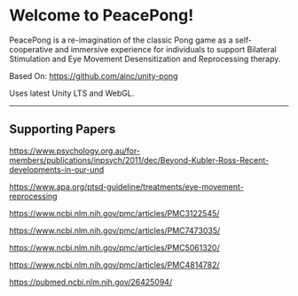 # Welcome to PeacePong!

PeacePong is a re-imagination of the classic Pong game as a self-cooperative and immersive experience for individuals to support Bilateral Stimulation and Eye Movement Desensitization and Reprocessing therapy.

Based On: https://github.com/ainc/unity-pong

Uses latest Unity LTS and WebGL.


____


## Supporting Papers

https://www.psychology.org.au/for-members/publications/inpsych/2011/dec/Beyond-Kubler-Ross-Recent-developments-in-our-und

https://www.apa.org/ptsd-guideline/treatments/eye-movement-reprocessing

https://www.ncbi.nlm.nih.gov/pmc/articles/PMC3122545/

https://www.ncbi.nlm.nih.gov/pmc/articles/PMC7473035/

https://www.ncbi.nlm.nih.gov/pmc/articles/PMC5061320/

https://www.ncbi.nlm.nih.gov/pmc/articles/PMC4814782/

https://pubmed.ncbi.nlm.nih.gov/26425094/
